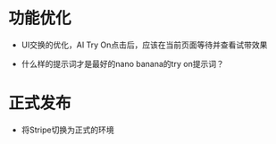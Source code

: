 # 功能优化



- UI交换的优化，AI Try On点击后，应该在当前页面等待并查看试带效果

- 什么样的提示词才是最好的nano banana的try on提示词？


# 正式发布

- 将Stripe切换为正式的环境
